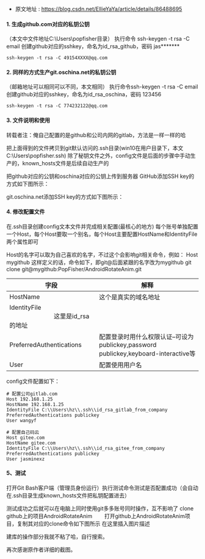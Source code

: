 - 原文地址 : https://blog.csdn.net/EllieYaYa/article/details/86488695

#### 1. 生成github.com对应的私钥公钥
（本文中文件地址C:\Users\popfisher目录）
执行命令 ssh-keygen -t rsa -C email 创建github对应的sshkey，命名为id_rsa_github，密码 jas*******
```
ssh-keygen -t rsa -C 49154XXXX@qq.com
```

#### 2. 同样的方式生产git.oschina.net的私钥公钥
（邮箱地址可以相同可以不同，本文相同）
执行命令ssh-keygen -t rsa -C email创建github对应的sshkey，命名为id_rsa_oschina，密码 123456
```linux
ssh-keygen -t rsa -C 774232122@qq.com
```


#### 3. 文件说明和使用
转载者注：俺自己配置的是github和公司内网的gitlab，方法是一样一样的哈

把上面得到的文件拷贝到git默认访问的.ssh目录(win10在用户目录下，本文C:\Users\popfisher.ssh)
除了秘钥文件之外，config文件是后面的步骤中手动生产的，known_hosts文件是后续自动生产的


把github对应的公钥和oschina对应的公钥上传到服务器
GitHub添加SSH key的方式如下图所示：


git.oschina.net添加SSH key的方式如下图所示：


#### 4. 修改配置文件
在.ssh目录创建config文本文件并完成相关配置(最核心的地方)
每个账号单独配置一个Host，每个Host要取一个别名，每个Host主要配置HostName和IdentityFile两个属性即可

Host的名字可以取为自己喜欢的名字，不过这个会影响git相关命令，例如：
Host mygithub 这样定义的话，命令如下，即git@后面紧跟的名字改为mygithub
git clone git@mygithub:PopFisher/AndroidRotateAnim.git

|字段|解释|
|-----|-----|
|HostName |这个是真实的域名地址|
|IdentityFile 　　　　　　　 这里是id_rsa的地址|
|PreferredAuthentications| 配置登录时用什么权限认证–可设为publickey,password publickey,keyboard-interactive等|
|User 　　　　　　　　　　　|配置使用用户名|

config文件配置如下：

```
# 配置公司gitlab.com
Host 192.168.1.25       
HostName 192.168.1.25
IdentityFile C:\\Users\hz\\.ssh\\id_rsa_gitlab_from_company
PreferredAuthentications publickey
User wangyf

# 配置自己码云
Host gitee.com
HostName gitee.com
IdentityFile C:\\Users\hz\\.ssh\\id_rsa_gitee_from_company
PreferredAuthentications publickey
User jasminexz
```

#### 5、测试
打开Git Bash客户端（管理员身份运行）执行测试命令测试是否配置成功（会自动在.ssh目录生成known_hosts文件把私钥配置进去）


测试成功之后就可以在电脑上同时使用git多多账号同时操作，互不影响了
clone github上的项目AndroidRotateAnim
　　打开github上AndroidRotateAnim项目，复制其对应的clone命令如下图所示
在这里插入图片描述


建库的操作部分我就不粘了哈，自行搜索。


再次感谢原作者详细的截图。

